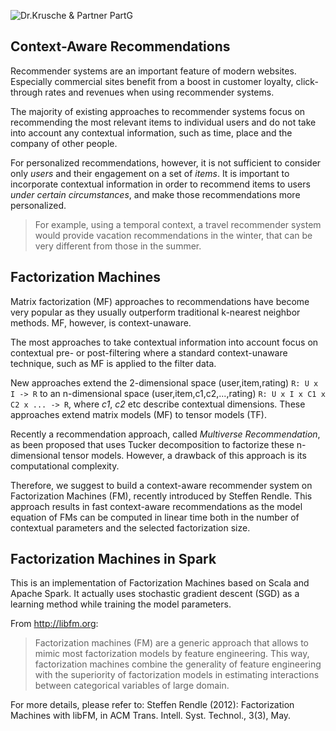 ![Dr.Krusche & Partner PartG](https://raw.github.com/skrusche63/spark-elastic/master/images/dr-kruscheundpartner.png)

## Context-Aware Recommendations

Recommender systems are an important feature of modern websites. Especially commercial sites benefit from a boost in customer loyalty, click-through rates and revenues when using recommender systems.

The majority of existing approaches to recommender systems focus on recommending the most relevant items to individual users and do not take into account any contextual information, such as time, place and the company of other people.

For personalized recommendations, however, it is not sufficient to consider only *users* and their engagement on a set of *items*. It is important to incorporate contextual information in order to recommend items to users *under certain circumstances*, and make those recommendations more personalized.

> For example, using a temporal context, a travel recommender system would provide vacation recommendations in the winter, that can be very different from those in the summer.

## Factorization Machines

Matrix factorization (MF) approaches to recommendations have become very popular as they usually outperform traditional k-nearest neighbor methods. MF, however, is context-unaware.

The most approaches to take contextual information into account focus on contextual pre- or post-filtering where a standard context-unaware technique, such as MF is applied to the filter data.

New approaches extend the 2-dimensional space (user,item,rating) `R: U x I -> R` to an n-dimensional space (user,item,c1,c2,...,rating) `R: U x I x C1 x C2 x ... -> R`, where *c1*, *c2* etc describe contextual dimensions. These approaches extend matrix models (MF) to tensor models (TF).

Recently a recommendation approach, called *Multiverse Recommendation*, as been proposed that uses Tucker decomposition to factorize these n-dimensional tensor models. However, a drawback of this approach is its computational complexity.

Therefore, we suggest to build a context-aware recommender system on Factorization Machines (FM), recently introduced by Steffen Rendle. This approach results in fast context-aware recommendations as the model equation of FMs can be computed in linear time both in the number of contextual parameters and the selected factorization size.


## Factorization Machines in Spark

This is an implementation of Factorization Machines based on Scala and Apache Spark. It actually uses stochastic gradient descent (SGD) as a learning method while training the model parameters. 

From http://libfm.org: 

> Factorization machines (FM) are a generic approach that allows to mimic most factorization models by feature engineering. This way, factorization machines combine the generality of feature engineering with the superiority of factorization models in estimating interactions between categorical variables of large domain.


For more details, please refer to:
Steffen Rendle (2012): Factorization Machines with libFM, in ACM Trans. Intell. Syst. Technol., 3(3), May.
